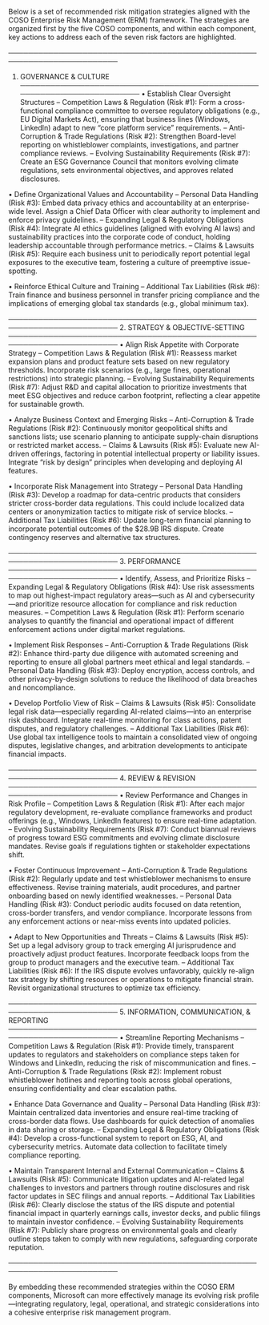 Below is a set of recommended risk mitigation strategies aligned with the COSO Enterprise Risk Management (ERM) framework. The strategies are organized first by the five COSO components, and within each component, key actions to address each of the seven risk factors are highlighted.

────────────────────────────────────────────────────────────────────────
1. GOVERNANCE & CULTURE
────────────────────────────────────────────────────────────────────────
• Establish Clear Oversight Structures
  – Competition Laws & Regulation (Risk #1): Form a cross-functional compliance committee to oversee regulatory obligations (e.g., EU Digital Markets Act), ensuring that business lines (Windows, LinkedIn) adapt to new “core platform service” requirements.
  – Anti-Corruption & Trade Regulations (Risk #2): Strengthen Board-level reporting on whistleblower complaints, investigations, and partner compliance reviews.
  – Evolving Sustainability Requirements (Risk #7): Create an ESG Governance Council that monitors evolving climate regulations, sets environmental objectives, and approves related disclosures.

• Define Organizational Values and Accountability
  – Personal Data Handling (Risk #3): Embed data privacy ethics and accountability at an enterprise-wide level. Assign a Chief Data Officer with clear authority to implement and enforce privacy guidelines.
  – Expanding Legal & Regulatory Obligations (Risk #4): Integrate AI ethics guidelines (aligned with evolving AI laws) and sustainability practices into the corporate code of conduct, holding leadership accountable through performance metrics.
  – Claims & Lawsuits (Risk #5): Require each business unit to periodically report potential legal exposures to the executive team, fostering a culture of preemptive issue-spotting.

• Reinforce Ethical Culture and Training
  – Additional Tax Liabilities (Risk #6): Train finance and business personnel in transfer pricing compliance and the implications of emerging global tax standards (e.g., global minimum tax).

────────────────────────────────────────────────────────────────────────
2. STRATEGY & OBJECTIVE-SETTING
────────────────────────────────────────────────────────────────────────
• Align Risk Appetite with Corporate Strategy
  – Competition Laws & Regulation (Risk #1): Reassess market expansion plans and product feature sets based on new regulatory thresholds. Incorporate risk scenarios (e.g., large fines, operational restrictions) into strategic planning.
  – Evolving Sustainability Requirements (Risk #7): Adjust R&D and capital allocation to prioritize investments that meet ESG objectives and reduce carbon footprint, reflecting a clear appetite for sustainable growth.

• Analyze Business Context and Emerging Risks
  – Anti-Corruption & Trade Regulations (Risk #2): Continuously monitor geopolitical shifts and sanctions lists; use scenario planning to anticipate supply-chain disruptions or restricted market access.
  – Claims & Lawsuits (Risk #5): Evaluate new AI-driven offerings, factoring in potential intellectual property or liability issues. Integrate “risk by design” principles when developing and deploying AI features.

• Incorporate Risk Management into Strategy
  – Personal Data Handling (Risk #3): Develop a roadmap for data-centric products that considers stricter cross-border data regulations. This could include localized data centers or anonymization tactics to mitigate risk of service blocks.
  – Additional Tax Liabilities (Risk #6): Update long-term financial planning to incorporate potential outcomes of the $28.9B IRS dispute. Create contingency reserves and alternative tax structures.

────────────────────────────────────────────────────────────────────────
3. PERFORMANCE
────────────────────────────────────────────────────────────────────────
• Identify, Assess, and Prioritize Risks
  – Expanding Legal & Regulatory Obligations (Risk #4): Use risk assessments to map out highest-impact regulatory areas—such as AI and cybersecurity—and prioritize resource allocation for compliance and risk reduction measures.
  – Competition Laws & Regulation (Risk #1): Perform scenario analyses to quantify the financial and operational impact of different enforcement actions under digital market regulations.

• Implement Risk Responses
  – Anti-Corruption & Trade Regulations (Risk #2): Enhance third-party due diligence with automated screening and reporting to ensure all global partners meet ethical and legal standards.
  – Personal Data Handling (Risk #3): Deploy encryption, access controls, and other privacy-by-design solutions to reduce the likelihood of data breaches and noncompliance.

• Develop Portfolio View of Risk
  – Claims & Lawsuits (Risk #5): Consolidate legal risk data—especially regarding AI-related claims—into an enterprise risk dashboard. Integrate real-time monitoring for class actions, patent disputes, and regulatory challenges.
  – Additional Tax Liabilities (Risk #6): Use global tax intelligence tools to maintain a consolidated view of ongoing disputes, legislative changes, and arbitration developments to anticipate financial impacts.

────────────────────────────────────────────────────────────────────────
4. REVIEW & REVISION
────────────────────────────────────────────────────────────────────────
• Review Performance and Changes in Risk Profile
  – Competition Laws & Regulation (Risk #1): After each major regulatory development, re-evaluate compliance frameworks and product offerings (e.g., Windows, LinkedIn features) to ensure real-time adaptation.
  – Evolving Sustainability Requirements (Risk #7): Conduct biannual reviews of progress toward ESG commitments and evolving climate disclosure mandates. Revise goals if regulations tighten or stakeholder expectations shift.

• Foster Continuous Improvement
  – Anti-Corruption & Trade Regulations (Risk #2): Regularly update and test whistleblower mechanisms to ensure effectiveness. Revise training materials, audit procedures, and partner onboarding based on newly identified weaknesses.
  – Personal Data Handling (Risk #3): Conduct periodic audits focused on data retention, cross-border transfers, and vendor compliance. Incorporate lessons from any enforcement actions or near-miss events into updated policies.

• Adapt to New Opportunities and Threats
  – Claims & Lawsuits (Risk #5): Set up a legal advisory group to track emerging AI jurisprudence and proactively adjust product features. Incorporate feedback loops from the group to product managers and the executive team.
  – Additional Tax Liabilities (Risk #6): If the IRS dispute evolves unfavorably, quickly re-align tax strategy by shifting resources or operations to mitigate financial strain. Revisit organizational structures to optimize tax efficiency.

────────────────────────────────────────────────────────────────────────
5. INFORMATION, COMMUNICATION, & REPORTING
────────────────────────────────────────────────────────────────────────
• Streamline Reporting Mechanisms
  – Competition Laws & Regulation (Risk #1): Provide timely, transparent updates to regulators and stakeholders on compliance steps taken for Windows and LinkedIn, reducing the risk of miscommunication and fines.
  – Anti-Corruption & Trade Regulations (Risk #2): Implement robust whistleblower hotlines and reporting tools across global operations, ensuring confidentiality and clear escalation paths.

• Enhance Data Governance and Quality
  – Personal Data Handling (Risk #3): Maintain centralized data inventories and ensure real-time tracking of cross-border data flows. Use dashboards for quick detection of anomalies in data sharing or storage.
  – Expanding Legal & Regulatory Obligations (Risk #4): Develop a cross-functional system to report on ESG, AI, and cybersecurity metrics. Automate data collection to facilitate timely compliance reporting.

• Maintain Transparent Internal and External Communication
  – Claims & Lawsuits (Risk #5): Communicate litigation updates and AI-related legal challenges to investors and partners through routine disclosures and risk factor updates in SEC filings and annual reports.
  – Additional Tax Liabilities (Risk #6): Clearly disclose the status of the IRS dispute and potential financial impact in quarterly earnings calls, investor decks, and public filings to maintain investor confidence.
  – Evolving Sustainability Requirements (Risk #7): Publicly share progress on environmental goals and clearly outline steps taken to comply with new regulations, safeguarding corporate reputation.

────────────────────────────────────────────────────────────────────────

By embedding these recommended strategies within the COSO ERM components, Microsoft can more effectively manage its evolving risk profile—integrating regulatory, legal, operational, and strategic considerations into a cohesive enterprise risk management program.